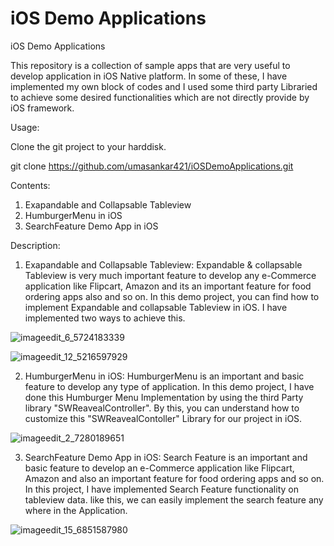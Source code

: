 # iOS Demo Applications
iOS Demo Applications

This repository is a collection of sample apps that are very useful to develop application in iOS Native platform. In some of these, I have implemented my own block of codes and I used some third party Libraried to achieve some desired functionalities which are not directly provide by iOS framework.

Usage:

Clone the git project to your harddisk.

git clone https://github.com/umasankar421/iOSDemoApplications.git

Contents:

1. Exapandable and Collapsable Tableview
2. HumburgerMenu in iOS
3. SearchFeature Demo App in iOS

Description:

1. Exapandable and Collapsable Tableview: Expandable & collapsable Tableview is very much important feature to develop any e-Commerce application like Flipcart, Amazon and its an important feature for food ordering apps also and so on. In this demo project, you can find how to implement Expandable and collapsable Tableview in iOS. I have implemented two ways to achieve this.


![imageedit_6_5724183339](https://cloud.githubusercontent.com/assets/16932599/21347188/8d85ddec-c6cd-11e6-8788-ff31c46d8253.jpg)

![imageedit_12_5216597929](https://cloud.githubusercontent.com/assets/16932599/21347038/fa05dd6a-c6cc-11e6-80ca-9bf816deb67d.jpg)




2. HumburgerMenu in iOS: HumburgerMenu is an important and basic feature to develop any type of application. In this demo project, I have done this Humburger Menu Implementation by using the third Party library "SWReavealController". By this, you can understand how to customize this "SWReavealContoller" Library for our project in iOS.



![imageedit_2_7280189651](https://cloud.githubusercontent.com/assets/16932599/21347118/56dec98e-c6cd-11e6-8724-ac03fabad40a.jpg)


3. SearchFeature Demo App in iOS: Search Feature is an important and basic feature to develop an e-Commerce application like Flipcart, Amazon and also an important feature for food ordering apps and so on. In this project, I have implemented Search Feature functionality on tableview data. like this, we can easily implement the search feature any where in the Application.


![imageedit_15_6851587980](https://cloud.githubusercontent.com/assets/16932599/21347036/f7d382c2-c6cc-11e6-8bf9-517c9fff128e.jpg)
